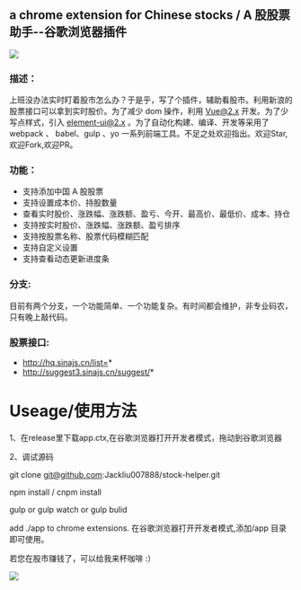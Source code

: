 ## a chrome extension for Chinese stocks / A 股股票助手--谷歌浏览器插件


![](http://oqzceoiaz.bkt.clouddn.com/stock-helper.png)

### 描述：

上班没办法实时盯着股市怎么办？于是乎，写了个插件，辅助看股市。利用新浪的股票接口可以拿到实时股价。为了减少 dom 操作，利用 Vue@2.x 开发。为了少写点样式，引入 element-ui@2.x 。为了自动化构建、编译、开发等采用了 webpack 、 babel、gulp 、yo 一系列前端工具。不足之处欢迎指出。欢迎Star,欢迎Fork,欢迎PR。

### 功能：

* 支持添加中国 A 股股票
* 支持设置成本价、持股数量
* 查看实时股价、涨跌幅、涨跌额、盈亏、今开、最高价、最低价、成本、持仓
* 支持按实时股价、涨跌幅、涨跌额、盈亏排序
* 支持按股票名称、股票代码模糊匹配
* 支持自定义设置
* 支持查看动态更新进度条

### 分支:

目前有两个分支，一个功能简单、一个功能复杂。有时间都会维护，非专业码农，只有晚上敲代码。

### 股票接口:
- http://hq.sinajs.cn/list=*
- http://suggest3.sinajs.cn/suggest/*

# Useage/使用方法

1、在release里下载app.ctx,在谷歌浏览器打开开发者模式，拖动到谷歌浏览器

2、调试源码

git clone git@github.com:Jackliu007888/stock-helper.git

npm install / cnpm install

gulp or gulp watch or gulp bulid

add ./app to chrome extensions. 在谷歌浏览器打开开发者模式,添加/app 目录即可使用。

若您在股市赚钱了，可以给我来杯咖啡 :）

![](http://oqzceoiaz.bkt.clouddn.com/award.jpg)
